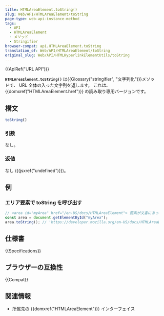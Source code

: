 ```yaml
---
title: HTMLAreaElement.toString()
slug: Web/API/HTMLAreaElement/toString
page-type: web-api-instance-method
tags:
  - API
  - HTMLAreaElement
  - メソッド
  - Stringifier
browser-compat: api.HTMLAreaElement.toString
translation_of: Web/API/HTMLAreaElement/toString
original_slug: Web/API/HTMLHyperlinkElementUtils/toString
---
```

{{ApiRef("URL API")}}

**`HTMLAreaElement.toString()`** は{{Glossary("stringifier", "文字列化")}}メソッドで、 URL 全体の入った文字列を返します。 これは、 {{domxref("HTMLAreaElement.href")}} の読み取り専用バージョンです。

## 構文

```js
toString()
```

### 引数

なし。

### 返値

なし ({{jsxref("undefined")}})。

## 例

### エリア要素で toString を呼び出す

```js
// <area id="myArea" href="/en-US/docs/HTMLAreaElement"> 要素が文書にあったとします
const area = document.getElementById("myArea");
area.toString(); // 'https://developer.mozilla.org/en-US/docs/HTMLAreaElement' を返す
```

## 仕様書

{{Specifications}}

## ブラウザーの互換性

{{Compat}}

## 関連情報

- 所属先の {{domxref("HTMLAreaElement")}} インターフェイス
